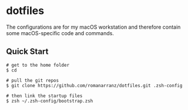 # dotfiles

The configurations are for my macOS workstation and therefore contain some macOS-specific code and commands.

## Quick Start

```
# get to the home folder
$ cd

# pull the git repos
$ git clone https://github.com/romanarranz/dotfiles.git .zsh-config

# then link the startup files
$ zsh ~/.zsh-config/bootstrap.zsh
```